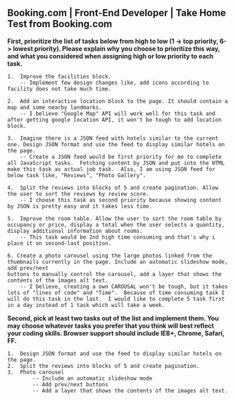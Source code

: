 Booking.com | Front-End Developer | Take Home Test from Booking.com
--------------------------------------------------------------------


__First, prioritize the list of tasks below from high to low (1 -> top priority, 6-> lowest priority). Please explain why you choose to prioritize this way, and what you considered when assigning high or low priority to each task.__

    1.  Improve the facilities block.
        -- Implement few design changes like, add icons according to facility does not take much time.

    2.  Add an interactive location block to the page. It should contain a map and some nearby landmarks.
        -- I believe "Google Map" API will work well for this task and after getting google location API, it won't be tough to add location block.

    3.  Imagine there is a JSON feed with hotels similar to the current one. Design JSON format and use the feed to display similar hotels on the page.
        -- Create a JSON feed would be first priority for me to complete all JavaScript tasks.  Fetching content by JSON and put into the HTML make this task as actual job task.  Also, I am using JSON feed for below task like, "Reviews", "Photo Gallery".

    4.  Split the reviews into blocks of 5 and create pagination. Allow the user to sort the reviews by review score.
        -- I choose this task as second priority because showing content by JSON is pretty easy and it takes less time.

    5.  Improve the room table. Allow the user to sort the room table by occupancy or price, display a total when the user selects a quantity, display additional information about rooms.
        -- This task would be 2nd high time consuming and that's why i place it on second-last position.
    
    6. Create a photo carousel using the large photos linked from the thumbnails currently in the page. Include an automatic slideshow mode, add prev/next
	buttons to manually control the carousel, add a layer that shows the contents of the images alt text.
        -- I believe, creating a own CAROUSAL won't be tough, but it takes lots of "lines of code" and "Time".  Because of time consuming task I will do this task in the last.  I would like to complete 5 task first in a day instead of 1 task which will take a week.



__Second, pick at least two tasks out of the list and implement them. You may choose whatever tasks you prefer that you think will best reflect your coding skills. Browser support should include IE8+, Chrome, Safari, FF.__    
    
    1.  Design JSON format and use the feed to display similar hotels on the page.
    2.  Split the reviews into blocks of 5 and create pagination.
    3.  Photo carousel
            -- Include an automatic slideshow mode
            -- Add prev/next buttons
            -- Add a layer that shows the contents of the images alt text.